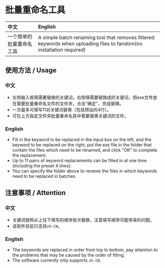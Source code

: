 # 批量重命名工具


|  中文   | English  |
|  :---  | :---  |
| 一个简单的批量重命名工具  | A simple batch renaming tool that removes filtered keywords when uploading files to fandom(no installation required) |

## 使用方法 / Usage
### 中文
 - 左侧输入框填需要替换的关键词，右侧填需要替换成的关键词，把exe文件放在需要批量重命名文件的文件夹，点击“确定”，完成替换。
 - 一次最多可填写11对关键词替换（包括预设的4行）。
 - 可在上方指定文件夹批量重命名其中需要替换关键词的文件。
### English
- Fill in the keyword to be replaced in the input box on the left, and the keyword to be replaced on the right, put the exe file in the folder that contain the files which need to be renamed, and click "OK" to complete the replacement.
- Up to 11 pairs of keyword replacements can be filled in at one time (including the preset 4 lines).
- You can specify the folder above to rename the files in which keywords need to be replaced in batches.
## 注意事项 / Attention
### 中文
- 关键词按照从上往下填写的顺序依次替换，注意填写顺序可能带来的问题。
- 该软件目前只支持`zh-CN`。
### English
- The keywords are replaced in order from top to bottom, pay attention to the problems that may be caused by the order of filling.
- The software currently only supports `zh-CN`.
